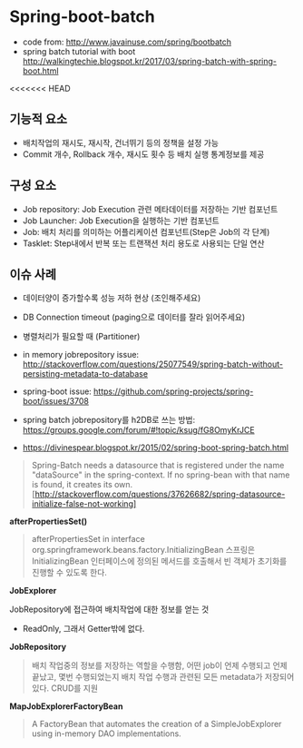 # Spring-boot-batch

- code from: <http://www.javainuse.com/spring/bootbatch>
- spring batch tutorial with boot <http://walkingtechie.blogspot.kr/2017/03/spring-batch-with-spring-boot.html>

<<<<<<< HEAD
## 기능적 요소

- 배치작업의 재시도, 재시작, 건너뛰기 등의 정책을 설정 가능
- Commit 개수, Rollback 개수, 재시도 횟수 등 배치 실행 통계정보를 제공

## 구성 요소

- Job repository: Job Execution 관련 메타데이터를 저장하는 기반 컴포넌트
- Job Launcher: Job Execution을 실행하는 기반 컴포넌트
- Job: 배치 처리를 의미하는 어플리케이션 컴포넌트(Step은 Job의 각 단계)
- Tasklet: Step내에서 반복 또는 트랜잭션 처리 용도로 사용되는 단일 연산

## 이슈 사례

- 데이터양이 증가할수록 성능 저하 현상 (조인해주세요)
- DB Connection timeout (paging으로 데이터를 잘라 읽어주세요)
- 병렬처리가 필요할 때 (Partitioner)

- in memory jobrepository issue: <http://stackoverflow.com/questions/25077549/spring-batch-without-persisting-metadata-to-database>
- spring-boot issue: <https://github.com/spring-projects/spring-boot/issues/3708>
- spring batch jobrepository를 h2DB로 쓰는 방법: <https://groups.google.com/forum/#!topic/ksug/fG8OmyKrJCE>
- <https://divinespear.blogspot.kr/2015/02/spring-boot-spring-batch.html>

>Spring-Batch needs a datasource that is registered under the name "dataSource" in the spring-context. If no spring-bean with that name is found, it creates its own. [http://stackoverflow.com/questions/37626682/spring-datasource-initialize-false-not-working]

**afterPropertiesSet()**

> afterPropertiesSet in interface org.springframework.beans.factory.InitializingBean
> 스프링은 InitializingBean 인터페이스에 정의된 메서드를 호출해서 빈 객체가 초기화를 진행할 수 있도록 한다. 

**JobExplorer**

JobRepository에 접근하여 배치작업에 대한 정보를 얻는 것

- ReadOnly, 그래서 Getter밖에 없다.

**JobRepository**

> 배치 작업중의 정보를 저장하는 역할을 수행함, 어떤 job이 언제 수행되고 언제 끝났고, 몇번 수행되었는지 배치 작업 수행과 관련된 모든 metadata가 저장되어 있다.
> CRUD를 지원

**MapJobExplorerFactoryBean**

> A FactoryBean that automates the creation of a SimpleJobExplorer using in-memory DAO implementations.
